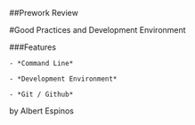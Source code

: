 ##Prework Review

#Good Practices and Development Environment 


 ###Features


	- *Command Line*
	
	- *Development Environment*
	
	- *Git / Github*







by Albert Espinos
